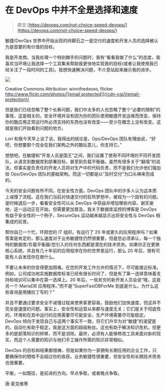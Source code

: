 # 在 DevOps 中并不全是选择和速度

> 原文:[https://devops.com/not-choice-speed-devops/](https://devops.com/not-choice-speed-devops/)

敏捷/DevOps 世界中开始出现的绊脚石之一是交付的速度和开发人员的选择被认为是首要的有价值的目标。

我是开发商。当我处理一个特别棘手的问题时，我有“看看我做了什么”的态度，我喜欢当环境让我选择一个工具集来帮助我更快地实现我的目标(或者让我使用我已经关注了一段时间的工具)。我想快速解决问题，不介意站起来展示我的进步。

![](../Images/2464f92786afcaa7fb5e4fc9113ce53c.png)

Creative Commons Attribution: winnifredxoxo, flicker
http://www.flickr.com/photos/[[email protected]](/cdn-cgi/l/email-protection)/

但是我们已经忽略了整个长寿问题，我们中太多的人也忽略了整个“必要的限制”的事情，这是相关的。安全环境并没有因为你的团队使用敏捷开发运维而改变，保持你的酷应用正常运行所必须支持的东西也没有改变——至少在概念上没有改变。这就是我们开始看到问题的地方。

Lori 和我今天早上谈了谈，我得出的结论是，Ops/DevOps 团队有理由说，“好吧，你想要那个完全在我们架构之外的酷玩意儿，你支持它。”

想想吧。在敏捷和“开发人员是国王”之间，我们设置了使用不同环境的不同开发团队，从语言到数据库到部署目标，甚至到负载平衡器。虽然有很多关于“翻墙”的说法，但事实是负责任的开发人员将对生产中的代码负责，而不是我们允许他们强加给 Ops/DevOps 团队的基础架构。而这一切都是以“及时交付”为口头禅来完成的。

今天的安全问题有所不同。在安全性方面，DevOps 团队中的许多人认为这本质上减慢了流程。这在我们当前对快速交付的狂热梦想中，被视为一个固有的问题。是时候退后一步，看看安全性可以从 DevOps 中获益并增加哪些内容。谢天谢地，这一运动正在开始，但需要更加普及。我关于数据库监控的博客是 DevOps 有益于安全性的一个例子，SecureOps 运动越来越显示出将安全性与 DevOps 相集成的前景。

帮你自己一个忙。环顾您的 IT 组织。有运行了 20 年或更久的应用程序吗？如果答案是肯定的，那么速度对于业务敏捷性仍然很重要，但是您必须承认，每一个独特的数据库/负载平衡器/您引入的任何东西都是潜在的技术债务。如果你正在更换核心系统，并且有几十年前的应用程序在你的世界里运行，那么 20 年后，很有可能有人会发现你在做什么。

不要让未来的你变得更加困难。在您的开发工作允许的情况下，尽可能接近标准。例如，公司成功地实施数据库标准已经有很长时间了，但是有了第一选择意味着支持和培训可以集中在第一选择上。20 年后，一些贫穷的新开发人员会说“哦，这是另一个 MariaDB 应用程序。”而不是“SuperFastDBForMe 到底是什么，为什么这些查询是用猪拉丁写的？”

并且不要通过要求安全不减慢过程来使黑客更容易。鼓励他们加快速度，但这并不完全是速度的问题。事实上，安全性和运营从来都与速度无关；它们是关于彻底性的。环境和在其中运行的应用需要尽可能安全，生产环境需要尽可能稳定。DevOps 倾向于发现自己与这两个事实不一致，将它们升华为对“敏捷”的渴望是的，自动化有助于稳定，我是这方面的超级粉丝。这也有助于解决知识危机，但更多的是部落知识的转移，而不是消除。最终，必须有人能够修改工具来面对新的现实，而这个人需要的知识与他们手工操作所需的知识非常相似。

DevOps 的目标和结果都很棒，但是如果你为一家拥有长期应用的企业工作，只要确保你的牺牲不会超过你的收获。业务敏捷性很重要，但安全性和长期技术债务也很重要。

平衡，一如既往，是前进的方向。早点争取，或者晚点争取。

唐·麦克维蒂